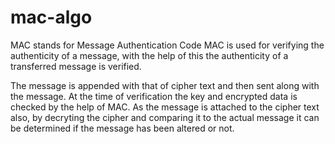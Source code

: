 # mac-algo
MAC stands for Message Authentication Code
MAC is used for verifying the authenticity of a message, with the help of this the authenticity of a transferred message is verified.

The message is appended with that of cipher text and then sent along with the message.
At the time of verification the key and encrypted data is checked by the help of MAC. As the message is attached to the cipher text also, by decryting the cipher and comparing it to the actual message it can be determined if the message has been altered or not.
